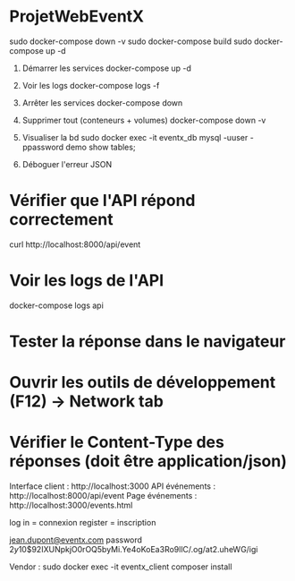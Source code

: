 # ProjetWebEventX

sudo docker-compose down -v
sudo docker-compose build
sudo docker-compose up -d

1. Démarrer les services
docker-compose up -d

2. Voir les logs
docker-compose logs -f

3. Arrêter les services
docker-compose down

4. Supprimer tout (conteneurs + volumes)
docker-compose down -v


5. Visualiser la bd 
sudo docker exec -it eventx_db mysql -uuser -ppassword demo
show tables;

6. Déboguer l'erreur JSON
# Vérifier que l'API répond correctement
curl http://localhost:8000/api/event

# Voir les logs de l'API
docker-compose logs api

# Tester la réponse dans le navigateur
# Ouvrir les outils de développement (F12) -> Network tab
# Vérifier le Content-Type des réponses (doit être application/json)

Interface client : http://localhost:3000
API événements : http://localhost:8000/api/event
Page événements : http://localhost:3000/events.html

log in = connexion
register = inscription

jean.dupont@eventx.com 
password
$2y$10$92IXUNpkjO0rOQ5byMi.Ye4oKoEa3Ro9llC/.og/at2.uheWG/igi

Vendor :
sudo docker exec -it eventx_client composer install
